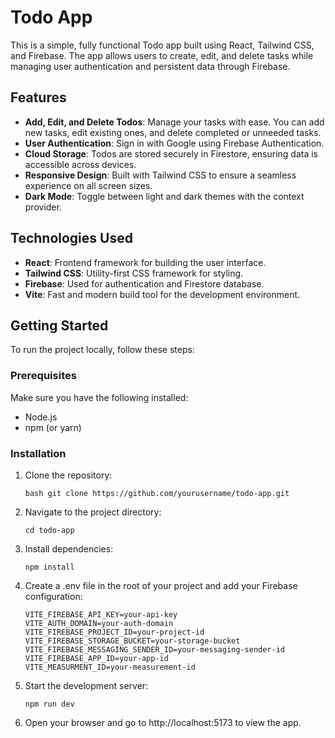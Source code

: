 # Todo App

This is a simple, fully functional Todo app built using React, Tailwind CSS, and Firebase. The app allows users to create, edit, and delete tasks while managing user authentication and persistent data through Firebase.

## Features

- **Add, Edit, and Delete Todos**: Manage your tasks with ease. You can add new tasks, edit existing ones, and delete completed or unneeded tasks.
- **User Authentication**: Sign in with Google using Firebase Authentication.
- **Cloud Storage**: Todos are stored securely in Firestore, ensuring data is accessible across devices.
- **Responsive Design**: Built with Tailwind CSS to ensure a seamless experience on all screen sizes.
- **Dark Mode**: Toggle between light and dark themes with the context provider.

## Technologies Used

- **React**: Frontend framework for building the user interface.
- **Tailwind CSS**: Utility-first CSS framework for styling.
- **Firebase**: Used for authentication and Firestore database.
- **Vite**: Fast and modern build tool for the development environment.

## Getting Started

To run the project locally, follow these steps:

### Prerequisites

Make sure you have the following installed:

- Node.js
- npm (or yarn)

### Installation

1.  Clone the repository:

    ```
    bash git clone https://github.com/yourusername/todo-app.git
    ```

2.  Navigate to the project directory:

    ```
    cd todo-app
    ```

3.  Install dependencies:

    ```
    npm install
    ```

4.  Create a .env file in the root of your project and add your Firebase configuration:

    ```
    VITE_FIREBASE_API_KEY=your-api-key
    VITE_AUTH_DOMAIN=your-auth-domain
    VITE_FIREBASE_PROJECT_ID=your-project-id
    VITE_FIREBASE_STORAGE_BUCKET=your-storage-bucket
    VITE_FIREBASE_MESSAGING_SENDER_ID=your-messaging-sender-id
    VITE_FIREBASE_APP_ID=your-app-id
    VITE_MEASURMENT_ID=your-measurement-id
    ```

5.  Start the development server:

    ```
    npm run dev
    ```

6.  Open your browser and go to http://localhost:5173 to view the app.
